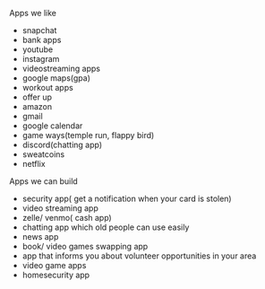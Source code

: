Apps we like
- snapchat
- bank apps
- youtube
- instagram
- videostreaming apps
- google maps(gpa)
- workout apps
- offer up
- amazon
- gmail
- google calendar
- game ways(temple run, flappy bird)
- discord(chatting app)
- sweatcoins
- netflix

Apps we can build
- security app( get a notification when your card is stolen)
- video streaming app
- zelle/ venmo( cash app)
- chatting app which old people can use easily
- news app
- book/ video games swapping app
- app that informs you about volunteer opportunities in your area
- video game apps
- homesecurity app

